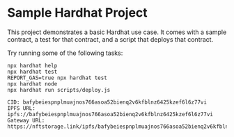 # Sample Hardhat Project

This project demonstrates a basic Hardhat use case. It comes with a sample contract, a test for that contract, and a script that deploys that contract.

Try running some of the following tasks:

```shell
npx hardhat help
npx hardhat test
REPORT_GAS=true npx hardhat test
npx hardhat node
npx hardhat run scripts/deploy.js
```

```
CID: bafybeiespnplmuajnos766asoa52bienq2v6kfblnz6425kzef6l6z77vi
IPFS URL: ipfs://bafybeiespnplmuajnos766asoa52bienq2v6kfblnz6425kzef6l6z77vi
Gateway URL: https://nftstorage.link/ipfs/bafybeiespnplmuajnos766asoa52bienq2v6kfblnz6425kzef6l6z77vi
```
